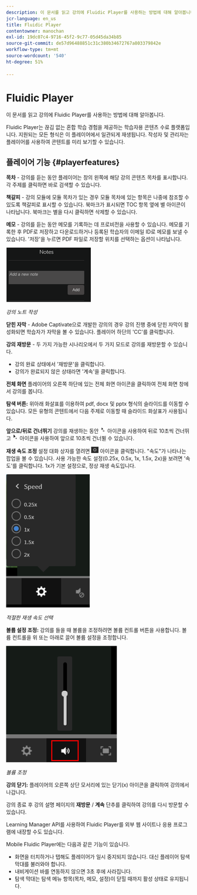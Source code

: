 ```yaml
---
description: 이 문서를 읽고 강의에 Fluidic Player를 사용하는 방법에 대해 알아봅니다.
jcr-language: en_us
title: Fluidic Player
contentowner: manochan
exl-id: 19dc07c4-9716-45f2-9c77-05d45da34b85
source-git-commit: de57d96488851c31c380b34672767a803379842e
workflow-type: tm+mt
source-wordcount: '540'
ht-degree: 51%

---
```


# Fluidic Player

이 문서를 읽고 강의에 Fluidic Player를 사용하는 방법에 대해 알아봅니다.

Fluidic Player는 끊김 없는 혼합 학습 경험을 제공하는 학습자용 콘텐츠 수료 플랫폼입니다. 지원되는 모든 형식은 이 플레이어에서 일관되게 재생됩니다. 작성자 및 관리자는 플레이어를 사용하여 콘텐트를 미리 보기할 수 있습니다.

## 플레이어 기능 {#playerfeatures}

<!--![](assets/fluidicplayer-callout.png)-->

**목차** - 강의를 듣는 동안 플레이어는 창의 왼쪽에 해당 강의 콘텐츠 목차를 표시합니다. 각 주제를 클릭하면 바로 검색할 수 있습니다.

**책갈피** - 강의 모듈에 모듈 목차가 있는 경우 모듈 목차에 있는 항목은 나중에 참조할 수 있도록 책갈피로 표시할 수 있습니다. 북마크가 표시되면 TOC 항목 옆에 별 아이콘이 나타납니다. 북마크는 별을 다시 클릭하면 삭제할 수 있습니다.

**메모** - 강의를 듣는 동안 메모를 기록하는 데 프로비전을 사용할 수 있습니다. 메모를 기록한 후 PDF로 저장하고 다운로드하거나 등록된 학습자의 이메일 ID로 메모를 보낼 수 있습니다. &#39;저장&#39;을 누르면 PDF 파일로 저장할 위치를 선택하는 옵션이 나타납니다.

![](assets/notes.png)

*강의 노트 작성*

**닫힌 자막** - Adobe Captivate으로 개발한 강의의 경우 강의 진행 중에 닫힌 자막이 활성화되면 학습자가 자막을 볼 수 있습니다. 플레이어 하단의 &#39;CC&#39;를 클릭합니다.

**강의 재방문** - 두 가지 가능한 시나리오에서 두 가지 모드로 강의를 재방문할 수 있습니다.

* 강의 완료 상태에서 &#39;재방문&#39;을 클릭합니다.
* 강의가 완료되지 않은 상태라면 &#39;계속&#39;을 클릭합니다.

**전체 화면** 플레이어의 오른쪽 하단에 있는 전체 화면 아이콘을 클릭하여 전체 화면 창에서 강의를 봅니다.

**탐색 버튼:** 위아래 화살표를 이용하여 pdf, docx 및 pptx 형식의 슬라이드를 이동할 수 있습니다. 모든 유형의 콘텐트에서 다음 주제로 이동할 때 슬라이드 화살표가 사용됩니다.

**앞으로/뒤로 건너뛰기** 강의를 재생하는 동안 ![](assets/asset-1.png) 아이콘을 사용하여 뒤로 10초씩 건너뛰고 ![](assets/assets-2.png) 아이콘을 사용하여 앞으로 10초씩 건너뛸 수 있습니다.

**재생 속도 조정** 설정 대화 상자를 열려면 ![](assets/speedicon.png) 아이콘을 클릭합니다. &quot;속도&quot;가 나타나는 팝업을 볼 수 있습니다. 사용 가능한 속도 설정(0.25x, 0.5x, 1x, 1.5x, 2x)을 보려면 &#39;속도&#39;를 클릭합니다. 1x가 기본 설정으로, 정상 재생 속도입니다.

![](assets/speedvariants.png)

*적절한 재생 속도 선택*

**볼륨 설정 조정:** 강의를 들을 때 볼륨을 조정하려면 볼륨 컨트롤 버튼을 사용합니다. 볼륨 컨트롤을 위 또는 아래로 끌어 볼륨 설정을 조정합니다.

![](assets/volumecontrol.png)

*볼륨 조정*

**강의 닫기:** 플레이어의 오른쪽 상단 모서리에 있는 닫기(x) 아이콘을 클릭하여 강의에서 나갑니다.

강의 종료 후 강의 설명 페이지의 **재방문** / **계속** 단추를 클릭하여 강의를 다시 방문할 수 있습니다.

Learning Manager API를 사용하여 Fluidic Player를 외부 웹 사이트나 응용 프로그램에 내장할 수도 있습니다.

Mobile Fluidic Player에는 다음과 같은 기능이 있습니다.

* 화면을 터치하거나 탭해도 플레이어가 일시 중지되지 않습니다. 대신 플레이어 탐색 막대를 불러와야 합니다.
* 내비게이션 바를 연동하지 않으면 3초 후에 사라집니다.
* 탐색 막대는 탐색 메뉴 항목(목차, 메모, 설정)이 닫힐 때까지 활성 상태로 유지됩니다.
